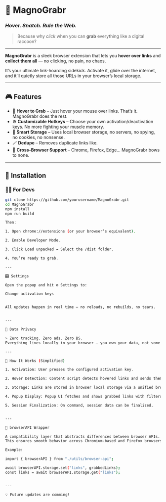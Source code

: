 # 🧲 MagnoGrabr
### _Hover. Snatch. Rule the Web._

> Because why *click* when you can **grab** everything like a digital raccoon?

---

**MagnoGrabr** is a sleek browser extension that lets you **hover over links** and **collect them all** — no clicking, no pain, no chaos.

It’s your ultimate link-hoarding sidekick. Activate it, glide over the internet, and it’ll quietly store all those URLs in your browser’s local storage.

---

## 🎮 Features

- 🧲 **Hover to Grab** – Just hover your mouse over links. That’s it. MagnoGrabr does the rest.  
- ⚙️ **Customizable Hotkeys** – Choose your own activation/deactivation keys. No more fighting your muscle memory.  
- 🧠 **Smart Storage** – Uses local browser storage, no servers, no spying, no cookies, no nonsense.  
- 🪄 **Dedupe** – Removes duplicate links like.
- 🧬 **Cross-Browser Support** – Chrome, Firefox, Edge… MagnoGrabr bows to none.  

---

## 🚀 Installation

### 🧑‍💻 For Devs

```bash
git clone https://github.com/yourusername/MagnoGrabr.git
cd MagnoGrabr
npm install
npm run build

Then:

1. Open chrome://extensions (or your browser’s equivalent).

2. Enable Developer Mode.

3. Click Load unpacked → Select the /dist folder.

4. You’re ready to grab.

---

🎛️ Settings

Open the popup and hit ⚙️ Settings to:

Change activation keys


All updates happen in real time — no reloads, no rebuilds, no tears.


---

💾 Data Privacy

> Zero tracking. Zero ads. Zero BS.
Everything lives locally in your browser — you own your data, not some random server farm.

---

🧠 How It Works (Simplified)

1. Activation: User presses the configured activation key.

2. Hover Detection: Content script detects hovered links and sends them to the background script.

3. Storage: Links are stored in browser local storage via a unified browserAPI wrapper.

4. Popup Display: Popup UI fetches and shows grabbed links with filters and actions.

5. Session Finalization: On command, session data can be finalized.


---

🧰 browserAPI Wrapper

A compatibility layer that abstracts differences between browser APIs.
This ensures smooth behavior across Chromium-based and Firefox browsers.

Example:

import { browserAPI } from "./utils/browser-api";

await browserAPI.storage.set("links", grabbedLinks);
const links = await browserAPI.storage.get("links");


---

💡 Future updates are comming!
